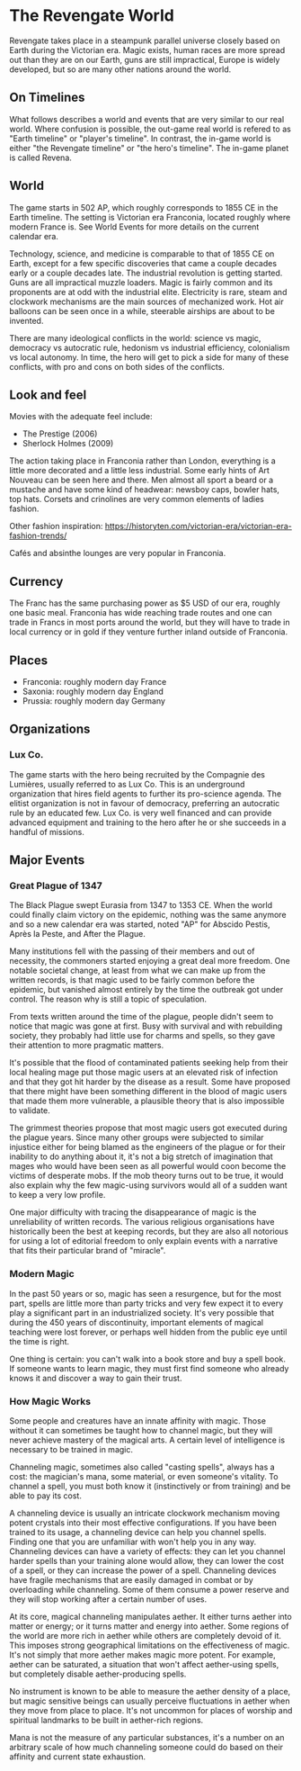 
The Revengate World
===================

Revengate takes place in a steampunk parallel universe closely based on Earth during the Victorian era.  Magic exists, human races are more spread out than they are on our Earth, guns are still impractical, Europe is widely developed, but so are many other nations around the world.

## On Timelines

What follows describes a world and events that are very similar to our real world. Where confusion is possible, the out-game real world is refered to as "Earth timeline" or "player's timeline". In contrast, the in-game world is either "the Revengate timeline" or "the hero's timeline". The in-game planet is called Revena. 


## World
The game starts in 502 AP, which roughly corresponds to 1855 CE in the Earth timeline. The setting is Victorian era Franconia, located roughly where modern France is. See World Events for more details on the current calendar era.

Technology, science, and medicine is comparable to that of 1855 CE on Earth, except for a few specific discoveries that came a couple decades early or a couple decades late. The industrial revolution is getting started. Guns are all impractical muzzle loaders. Magic is fairly common and its proponents are at odd with the industrial elite. Electricity is rare, steam and clockwork mechanisms are the main sources of mechanized work. Hot air balloons can be seen once in a while, steerable airships are about to be invented.

There are many ideological conflicts in the world: science vs magic, democracy vs autocratic rule, hedonism vs industrial efficiency, colonialism vs local autonomy. In time, the hero will get to pick a side for many of these conflicts, with pro and cons on both sides of the conflicts.

## Look and feel
Movies with the adequate feel include:
* The Prestige (2006)
* Sherlock Holmes (2009)

The action taking place in Franconia rather than London, everything is a little more decorated and a little less industrial. Some early hints of Art Nouveau can be seen here and there. Men almost all sport a beard or a mustache and have some kind of headwear: newsboy caps, bowler hats, top hats. Corsets and crinolines are very common elements of ladies fashion. 

Other fashion inspiration: https://historyten.com/victorian-era/victorian-era-fashion-trends/

Cafés and absinthe lounges are very popular in Franconia.

## Currency
The Franc has the same purchasing power as $5 USD of our era, roughly one basic meal. Franconia has wide reaching trade routes and one can trade in Francs in most ports around the world, but they will have to trade in local currency or in gold if they venture further inland outside of Franconia.

## Places

- Franconia: roughly modern day France
- Saxonia: roughly modern day England
- Prussia: roughly modern day Germany

## Organizations 

### Lux Co.

The game starts with the hero being recruited by the Compagnie des Lumières, usually referred to as Lux Co. This is an underground organization that hires field agents to further its pro-science agenda. The elitist organization is not in favour of democracy, preferring an autocratic rule by an educated few. Lux Co. is very well financed and can provide advanced equipment and training to the hero after he or she succeeds in a handful of missions.

## Major Events
### Great Plague of 1347

The Black Plague swept Eurasia from 1347 to 1353 CE. When the world could finally claim victory on the epidemic, nothing was the same anymore and so a new calendar era was started, noted "AP" for Abscido Pestis, Après la Peste, and After the Plague.

Many institutions fell with the passing of their members and out of necessity, the commoners started enjoying a great deal more freedom. One notable societal change, at least from what we can make up from the written records, is that magic used to be fairly common before the epidemic, but vanished almost entirely by the time the outbreak got under control. The reason why is still a topic of speculation.

From texts written around the time of the plague, people didn't seem to notice that magic was gone at first. Busy with survival and with rebuilding society, they probably had little use for charms and spells, so they gave their attention to more pragmatic matters. 

It's possible that the flood of contaminated patients seeking help from their local healing mage put those magic users at an elevated risk of infection and that they got hit harder by the disease as a result. Some have proposed that there might have been something different in the blood of magic users that made them more vulnerable, a plausible theory that is also impossible to validate.

The grimmest theories propose that most magic users got executed during the plague years. Since many other groups were subjected to similar injustice either for being blamed as the engineers of the plague or for their inability to do anything about it, it's not a big stretch of imagination that mages who would have been seen as all powerful would coon become the victims of desperate mobs. If the mob theory turns out to be true, it would also explain why the few magic-using survivors would all of a sudden want to keep a very low profile.

One major difficulty with tracing the disappearance of magic is the unreliability of written records. The various religious organisations have historically been the best at keeping records, but they are also all notorious for using a lot of editorial freedom to only explain events with a narrative that fits their particular brand of "miracle".


### Modern Magic

In the past 50 years or so, magic has seen a resurgence, but for the most part, spells are little more than party tricks and very few expect it to every play a significant part in an industrialized society. It's very possible that during the 450 years of discontinuity, important elements of magical teaching were lost forever, or perhaps well hidden from the public eye until the time is right. 

One thing is certain: you can't walk into a book store and buy a spell book. If someone wants to learn magic, they must first find someone who already knows it and discover a way to gain their trust.


### How Magic Works

Some people and creatures have an innate affinity with magic. Those without it can sometimes be taught how to channel magic, but they will never achieve mastery of the magical arts. A certain level of intelligence is necessary to be trained in magic.

Channeling magic, sometimes also called "casting spells", always has a cost: the magician's mana, some material, or even someone's vitality. To channel a spell, you  must both know it (instinctively or from training) and be able to pay its cost.

A channeling device is usually an intricate clockwork mechanism moving potent crystals into their most effective configurations. If you have been trained to its usage, a channeling device can help you channel spells. Finding one that you are unfamiliar with won't help you in any way. Channeling devices can have a variety of effects: they can let you channel harder spells than your training alone would allow, they can lower the cost of a spell, or they can increase the power of a spell. Channeling devices have fragile mechanisms that are easily damaged in combat or by overloading while channeling. Some of them consume a power reserve and they will stop working after a certain number of uses.

At its core, magical channeling manipulates aether. It either turns aether into matter or energy; or it turns matter and energy into aether. Some regions of the world are more rich in aether while others are completely devoid of it. This imposes strong geographical limitations on the effectiveness of magic. It's not simply that more aether makes magic more potent. For example, aether can be saturated, a situation that won't affect aether-using spells, but completely disable aether-producing spells. 

No instrument is known to be able to measure the aether density of a place, but magic sensitive beings can usually perceive fluctuations in aether when they move from place to place. It's not uncommon for places of worship and spiritual landmarks to be built in aether-rich regions.

Mana is not the measure of any particular substances, it's a number on an arbitrary scale of how much channeling someone could do based on their affinity and current state exhaustion.
